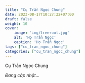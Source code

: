 ```yaml
---
title: "Cụ Trần Ngọc Chung"
date: 2023-08-17T10:27:22+07:00
draft: false
weight: 10
cover:
    image: 'img/treeroot.jpg'
    alt: 'Họ Trần Ngọc'
    caption: 'Họ Trần Ngọc'
tags: ["cu_tran_ngoc_chung"]
categories: ["cu_tran_ngoc_chung"]
---
```


Cụ Trần Ngọc Chung

*Đang cập nhật...*